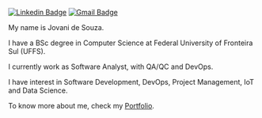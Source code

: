 
[![Linkedin Badge](https://img.shields.io/badge/-Linkedin-0d1726?style=flat-square&logo=Linkedin&logoColor=white&link=https://www.linkedin.com/in/jovani-de-souza-94ba9b67/)](https://www.linkedin.com/in/jovani-de-souza-94ba9b67/) 
[![Gmail Badge](https://img.shields.io/badge/-Gmail-0d1726?style=flat-square&logo=Gmail&logoColor=white&link=mailto:jovanidesouza@gmail.com)](mailto:jovanidesouza@gmail.com)

My name is Jovani de Souza.

I have a BSc degree in Computer Science at Federal University of Fronteira Sul (UFFS). 

I currently work as Software Analyst, with QA/QC and DevOps.

I have interest in Software Development, DevOps, Project Management, IoT and Data Science.

To know more about me, check my <a href="https://jovanidesouza.github.io/" target="_blank">Portfolio</a>.
